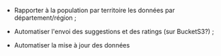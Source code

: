 -   Rapporter à la population par territoire les données par département/région ;

-   Automatiser l'envoi des suggestions et des ratings (sur BucketS3?) ;

-   Automatiser la mise à jour des données
